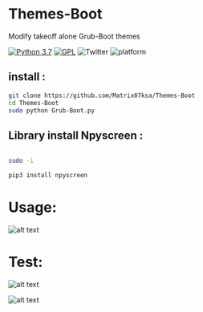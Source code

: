 # Themes-Boot
Modify takeoff alone Grub-Boot themes 


[![Python 3.7](https://img.shields.io/badge/Python-3.7-blue.svg)](http://www.python.org/download/)
[![GPL](https://img.shields.io/badge/GPL-V3.0-red.svg)](https://www.gnu.org/licenses/gpl-3.0.html)
![Twitter](https://img.shields.io/twitter/follow/Matrix0700.svg?style=social&label=Follow)
![platform](https://img.shields.io/badge/Gnu-Linux-red)
## install :
```bash
git clone https://github.com/Matrix07ksa/Themes-Boot
cd Themes-Boot
sudo python Grub-Boot.py
```

## Library install Npyscreen :
```bash

sudo -i

pip3 install npyscreen
```

# Usage:
![alt text](https://media.giphy.com/media/low0CrPJzYKJRa6L39/giphy.gif)


# Test:

![alt text](https://raw.githubusercontent.com/Matrix07ksa/Themes-Boot/master/grub-boot-test/grub-ksa.png)

![alt text](https://raw.githubusercontent.com/Matrix07ksa/Themes-Boot/master/grub-boot-test/Grub_boot.png)


